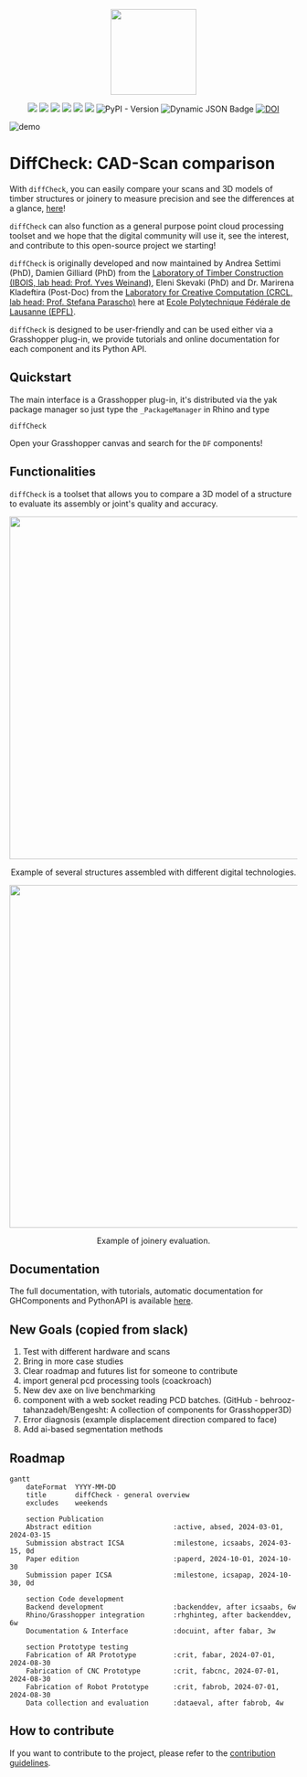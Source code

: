 <p align="center">
    <img src="./logo.png" width="150">
</p>
<p align="center">
    <img src="https://github.com/diffCheckOrg/diffCheck/actions/workflows/cpp-build.yml/badge.svg">
    <img src="https://github.com/diffCheckOrg/diffCheck/actions/workflows/test-pass.yml/badge.svg">
    <img src="https://github.com/diffCheckOrg/diffCheck/actions/workflows/gh-build.yml/badge.svg">
    <img src="https://github.com/diffCheckOrg/diffCheck/actions/workflows/pypi-build.yml/badge.svg">
    <img src="https://github.com/diffCheckOrg/diffCheck/actions/workflows/doc-build.yml/badge.svg">
    <img src="https://github.com/diffCheckOrg/diffCheck/actions/workflows/yak-build.yml/badge.svg">
    <img alt="PyPI - Version" src="https://img.shields.io/pypi/v/diffCheck?style=flat&logo=pypi&logoColor=white&color=blue">
    <img alt="Dynamic JSON Badge" src="https://img.shields.io/badge/dynamic/json?url=https%3A%2F%2Fyak.rhino3d.com%2Fpackages%2FdiffCheck&query=%24.version&logo=rhinoceros&label=Yak&color=%23a3d6ff">
    <a href="https://doi.org/10.5281/zenodo.13843959"><img src="https://zenodo.org/badge/DOI/10.5281/zenodo.13843959.svg" alt="DOI"></a>
</p>

![demo](https://github.com/user-attachments/assets/3c9f353d-7707-4630-aa6d-fe59cbdeae2f)

# DiffCheck: CAD-Scan comparison

With `diffCheck`, you can easily compare your scans and 3D models of timber structures or joinery to measure precision and see the differences at a glance, [here](https://diffcheckorg.github.io/diffCheck/quickstart.html)!

`diffCheck` can also function as a general purpose  point cloud processing toolset and we hope that the digital community will use it, see the interest, and contribute to this open-source project we starting!

`diffCheck` is originally developed and now maintained by Andrea Settimi (PhD), Damien Gilliard (PhD) from the [Laboratory of Timber Construction (IBOIS, lab head: Prof. Yves Weinand)](https://www.epfl.ch/labs/ibois/), Eleni Skevaki (PhD) and Dr. Marirena Kladeftira (Post-Doc) from the [Laboratory for Creative Computation (CRCL, lab head: Prof. Stefana Parascho)](https://www.epfl.ch/labs/crcl/) here at [Ecole Polytechnique Fédérale de Lausanne (EPFL)](https://www.epfl.ch/en/).

`diffCheck` is designed to be user-friendly and can be used either via a Grasshopper plug-in, we provide tutorials and online documentation for each component and its Python API.

## Quickstart

The main interface is a Grasshopper plug-in, it's distributed via the yak package manager so just type the `_PackageManager` in Rhino and type 

```
diffCheck
```

Open your Grasshopper canvas and search for the `DF` components!

## Functionalities

`diffCheck` is a toolset that allows you to compare a 3D model of a structure to evaluate its assembly or joint's quality and accuracy.

<div align="center">
    <img src="./assets/img/placeholder_additive.png" width="600">
    <p>Example of several structures assembled with different digital technologies.</p>
</div>
<div align="center">
    <img src="./assets/img/placeholder_subtractive.png" width="600">
    <p>Example of joinery evaluation.</p>
</div>


## Documentation

The full documentation, with tutorials, automatic documentation for GHComponents and PythonAPI is available [here](https://diffcheckorg.github.io/diffCheck/).

## New Goals (copied from slack)

1. Test with different hardware and scans
2. Bring in more case studies
3. Clear roadmap and futures list for someone to contribute
4. import general pcd processing tools (coackroach)
5. New dev axe on live benchmarking
6. component with a web socket reading PCD batches. (GitHub - behrooz-tahanzadeh/Bengesht: A collection of components for Grasshopper3D)
7. Error diagnosis (example displacement direction compared to face)
8. Add ai-based segmentation methods

## Roadmap

```mermaid
gantt
    dateFormat  YYYY-MM-DD
    title       diffCheck - general overview
    excludes    weekends

    section Publication
    Abstract edition                    :active, absed, 2024-03-01, 2024-03-15
    Submission abstract ICSA            :milestone, icsaabs, 2024-03-15, 0d
    Paper edition                       :paperd, 2024-10-01, 2024-10-30
    Submission paper ICSA               :milestone, icsapap, 2024-10-30, 0d

    section Code development
    Backend development                 :backenddev, after icsaabs, 6w
    Rhino/Grasshopper integration       :rhghinteg, after backenddev, 6w
    Documentation & Interface           :docuint, after fabar, 3w

    section Prototype testing
    Fabrication of AR Prototype         :crit, fabar, 2024-07-01, 2024-08-30
    Fabrication of CNC Prototype        :crit, fabcnc, 2024-07-01, 2024-08-30
    Fabrication of Robot Prototype      :crit, fabrob, 2024-07-01, 2024-08-30
    Data collection and evaluation      :dataeval, after fabrob, 4w
```

## How to contribute

If you want to contribute to the project, please refer to the [contribution guidelines]([./CONTRIBUTING.md](https://diffcheckorg.github.io/diffCheck/contribute.html)).
